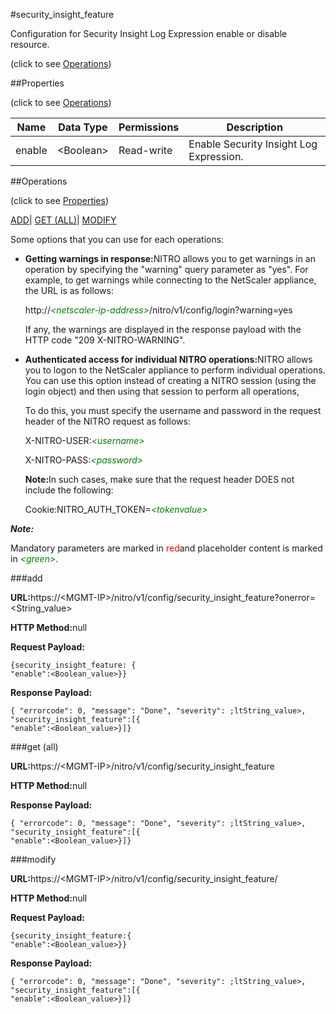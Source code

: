 #security_insight_feature



Configuration for Security Insight Log Expression enable or disable resource.

<span>(click to see [Operations](#operations))</span>



##Properties 

<span>(click to see [Operations](#operations))</span>





<table><thead><tr><th>Name</th><th>Data Type</th><th>Permissions</th><th>Description</th></tr></thead><tbody><tr><td>enable</td><td>&lt;Boolean></td><td>Read-write</td><td>Enable Security Insight Log Expression.</td></tr></tbody></table>

##Operations 

<span>(click to see [Properties](#properties))</span>





[ADD](#all)| [GET (ALL)](#get-all)| [MODIFY](#m)





Some options that you can use for each operations:

<ul><li><p><b>Getting warnings in response:</b>NITRO allows you to get warnings in an operation by specifying the "warning" query parameter as "yes". For example, to get warnings while connecting to the NetScaler appliance, the URL is as follows:</p><p>http://<span style="color:green;font-style:italic;">&lt;netscaler-ip-address&gt;</span>/nitro/v1/config/login?warning=yes</p><p>If any, the warnings are displayed in the response payload with the HTTP code "209 X-NITRO-WARNING".</p></li><li><p><b>Authenticated access for individual NITRO operations:</b>NITRO allows you to logon to the NetScaler appliance to perform individual operations. You can use this option instead of creating a NITRO session (using the login object) and then using that session to perform all operations,</p><p>To do this, you must specify the username and password in the request header of the NITRO request as follows:</p><p>X-NITRO-USER:<span style="color:green;font-style:italic;">&lt;username&gt;</span></p><p>X-NITRO-PASS:<span style="color:green;font-style:italic;">&lt;password&gt;</span></p><p><b>Note:</b>In such cases, make sure that the request header DOES not include the following:</p><p>Cookie:NITRO_AUTH_TOKEN=<span style="color:green;font-style:italic;">&lt;tokenvalue&gt;</span></p></li></ul>







***Note:*** 

Mandatory parameters are marked in <span style="color:#FF0000;">red</span>and placeholder content is marked in <span style="color:green;font-style:italic">&lt;green&gt;</span>.



###add







<b>URL:</b>https://&lt;MGMT-IP&gt;/nitro/v1/config/security_insight_feature?onerror=&lt;String_value&gt;

<b>HTTP Method:</b>null

<b>Request Payload: </b>
```
{security_insight_feature: {
"enable":<Boolean_value>}}
```

<b>Response Payload: </b>
```
{ "errorcode": 0, "message": "Done", "severity": ;ltString_value>, "security_insight_feature":[{
"enable":<Boolean_value>}]}
```







###get (all)







<b>URL:</b>https://&lt;MGMT-IP&gt;/nitro/v1/config/security_insight_feature

<b>HTTP Method:</b>null

<b>Response Payload: </b>
```
{ "errorcode": 0, "message": "Done", "severity": ;ltString_value>, "security_insight_feature":[{
"enable":<Boolean_value>}]}
```







###modify







<b>URL:</b>https://&lt;MGMT-IP&gt;/nitro/v1/config/security_insight_feature/

<b>HTTP Method:</b>null

<b>Request Payload: </b>
```
{security_insight_feature:{
"enable":<Boolean_value>}}
```

<b>Response Payload: </b>
```
{ "errorcode": 0, "message": "Done", "severity": ;ltString_value>, "security_insight_feature":[{
"enable":<Boolean_value>}]}
```







